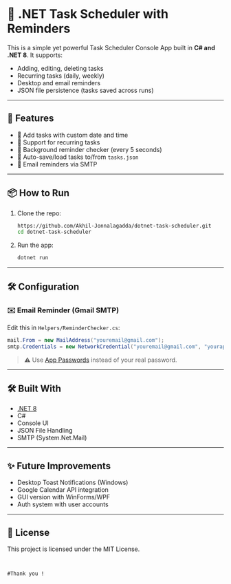 
# 📅 .NET Task Scheduler with Reminders

This is a simple yet powerful Task Scheduler Console App built in **C# and .NET 8**. It supports:

- Adding, editing, deleting tasks
- Recurring tasks (daily, weekly)
- Desktop and email reminders
- JSON file persistence (tasks saved across runs)

---

## 🚀 Features

- 📝 Add tasks with custom date and time
- 🔁 Support for recurring tasks
- 🧠 Background reminder checker (every 5 seconds)
- 💾 Auto-save/load tasks to/from `tasks.json`
- 📨 Email reminders via SMTP

---
## 📦 How to Run

1. Clone the repo:
   ```bash
   https://github.com/Akhil-Jonnalagadda/dotnet-task-scheduler.git
   cd dotnet-task-scheduler
   

2. Run the app:
   ```bash
   dotnet run
   ```

---

## 🛠️ Configuration

### ✉️ Email Reminder (Gmail SMTP)

Edit this in `Helpers/ReminderChecker.cs`:

```csharp
mail.From = new MailAddress("youremail@gmail.com");
smtp.Credentials = new NetworkCredential("youremail@gmail.com", "yourapppassword");
```

> ⚠️ Use [App Passwords](https://support.google.com/accounts/answer/185833?hl=en) instead of your real password.

---

## 🛠️ Built With

- [.NET 8](https://dotnet.microsoft.com/en-us/download)
- C#
- Console UI
- JSON File Handling
- SMTP (System.Net.Mail)

---

## ✨ Future Improvements

- Desktop Toast Notifications (Windows)
- Google Calendar API integration
- GUI version with WinForms/WPF
- Auth system with user accounts

---

## 📄 License

This project is licensed under the MIT License.
```


#Thank you !
